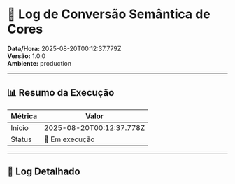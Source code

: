 # 🎨 Log de Conversão Semântica de Cores

**Data/Hora:** 2025-08-20T00:12:37.779Z  
**Versão:** 1.0.0  
**Ambiente:** production

---

## 📊 Resumo da Execução

| Métrica | Valor |
|---------|-------|
| Início | 2025-08-20T00:12:37.778Z |
| Status | 🔄 Em execução |

---

## 📝 Log Detalhado

